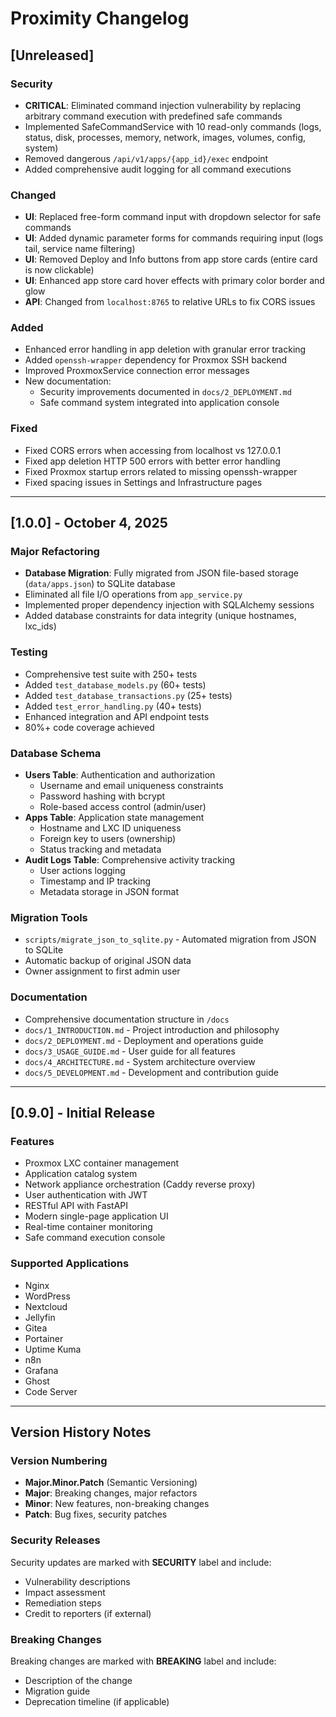 # Proximity Changelog

## [Unreleased]

### Security
- **CRITICAL**: Eliminated command injection vulnerability by replacing arbitrary command execution with predefined safe commands
- Implemented SafeCommandService with 10 read-only commands (logs, status, disk, processes, memory, network, images, volumes, config, system)
- Removed dangerous `/api/v1/apps/{app_id}/exec` endpoint
- Added comprehensive audit logging for all command executions

### Changed
- **UI**: Replaced free-form command input with dropdown selector for safe commands
- **UI**: Added dynamic parameter forms for commands requiring input (logs tail, service name filtering)
- **UI**: Removed Deploy and Info buttons from app store cards (entire card is now clickable)
- **UI**: Enhanced app store card hover effects with primary color border and glow
- **API**: Changed from `localhost:8765` to relative URLs to fix CORS issues

### Added
- Enhanced error handling in app deletion with granular error tracking
- Added `openssh-wrapper` dependency for Proxmox SSH backend
- Improved ProxmoxService connection error messages
- New documentation:
  - Security improvements documented in `docs/2_DEPLOYMENT.md`
  - Safe command system integrated into application console

### Fixed
- Fixed CORS errors when accessing from localhost vs 127.0.0.1
- Fixed app deletion HTTP 500 errors with better error handling
- Fixed Proxmox startup errors related to missing openssh-wrapper
- Fixed spacing issues in Settings and Infrastructure pages

---

## [1.0.0] - October 4, 2025

### Major Refactoring
- **Database Migration**: Fully migrated from JSON file-based storage (`data/apps.json`) to SQLite database
- Eliminated all file I/O operations from `app_service.py`
- Implemented proper dependency injection with SQLAlchemy sessions
- Added database constraints for data integrity (unique hostnames, lxc_ids)

### Testing
- Comprehensive test suite with 250+ tests
- Added `test_database_models.py` (60+ tests)
- Added `test_database_transactions.py` (25+ tests)
- Added `test_error_handling.py` (40+ tests)
- Enhanced integration and API endpoint tests
- 80%+ code coverage achieved

### Database Schema
- **Users Table**: Authentication and authorization
  - Username and email uniqueness constraints
  - Password hashing with bcrypt
  - Role-based access control (admin/user)
- **Apps Table**: Application state management
  - Hostname and LXC ID uniqueness
  - Foreign key to users (ownership)
  - Status tracking and metadata
- **Audit Logs Table**: Comprehensive activity tracking
  - User actions logging
  - Timestamp and IP tracking
  - Metadata storage in JSON format

### Migration Tools
- `scripts/migrate_json_to_sqlite.py` - Automated migration from JSON to SQLite
- Automatic backup of original JSON data
- Owner assignment to first admin user

### Documentation
- Comprehensive documentation structure in `/docs`
- `docs/1_INTRODUCTION.md` - Project introduction and philosophy
- `docs/2_DEPLOYMENT.md` - Deployment and operations guide
- `docs/3_USAGE_GUIDE.md` - User guide for all features
- `docs/4_ARCHITECTURE.md` - System architecture overview
- `docs/5_DEVELOPMENT.md` - Development and contribution guide

---

## [0.9.0] - Initial Release

### Features
- Proxmox LXC container management
- Application catalog system
- Network appliance orchestration (Caddy reverse proxy)
- User authentication with JWT
- RESTful API with FastAPI
- Modern single-page application UI
- Real-time container monitoring
- Safe command execution console

### Supported Applications
- Nginx
- WordPress
- Nextcloud
- Jellyfin
- Gitea
- Portainer
- Uptime Kuma
- n8n
- Grafana
- Ghost
- Code Server

---

## Version History Notes

### Version Numbering
- **Major.Minor.Patch** (Semantic Versioning)
- **Major**: Breaking changes, major refactors
- **Minor**: New features, non-breaking changes
- **Patch**: Bug fixes, security patches

### Security Releases
Security updates are marked with **SECURITY** label and include:
- Vulnerability descriptions
- Impact assessment
- Remediation steps
- Credit to reporters (if external)

### Breaking Changes
Breaking changes are marked with **BREAKING** label and include:
- Description of the change
- Migration guide
- Deprecation timeline (if applicable)
